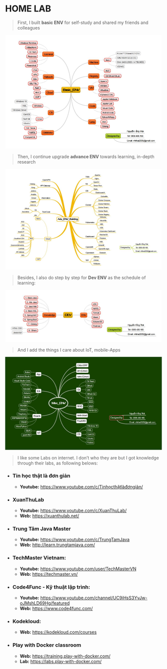 # HOME LAB
> First, I built **basic ENV** for self-study and shared my friends and colleagues

![basic ENV](BaseENVBuilding.jpg)
> Then, I continue upgrade **advance ENV** towards learning, in-depth research

![advance ENV](AdvENVBuilding.jpg)
> Besides, I also do step by step for **Dev ENV** as the schedule of learning:

![Dev ENV](DevENVBuilding.jpg)
> And I add the things I care about IoT, mobile-Apps

![IoT mobile Apps](MiscENVBuilding.jpg)

> I like some Labs on internet. I don’t who they are but I got knowledge through their labs, as following belows:

*	### Tin học thật là đơn giản
    *	**Youtube:** <https://www.youtube.com/c/Tinhọcthậtlàđơngiản/>
*	### XuanThuLab
    *	**Youtube:** <https://www.youtube.com/c/XuanThuLab/>
    *	**Web:** <https://xuanthulab.net/>
*	### Trung Tâm Java Master
    *	**Youtube:** <https://www.youtube.com/c/TrungTamJava>
    *	**Web:** <http://learn.trungtamjava.com/>
*	### TechMaster Vietnam:
    *	**Youtube:** <https://www.youtube.com/user/TechMasterVN>
    *	**Web:** <https://techmaster.vn/>
*	### Code4Func - Kỹ thuật lập trình:
    *	**Youtube:** <https://www.youtube.com/channel/UC9iHsS3YvJw-oJMshLD69Hg/featured>
    *	**Web:** <https://www.code4func.com/> 
*	### Kodekloud:
    *	**Web:** <https://kodekloud.com/courses>
*	### Play with Docker classroom
    *	**Web:** <https://training.play-with-docker.com/>
    *	**Lab:** <https://labs.play-with-docker.com/>